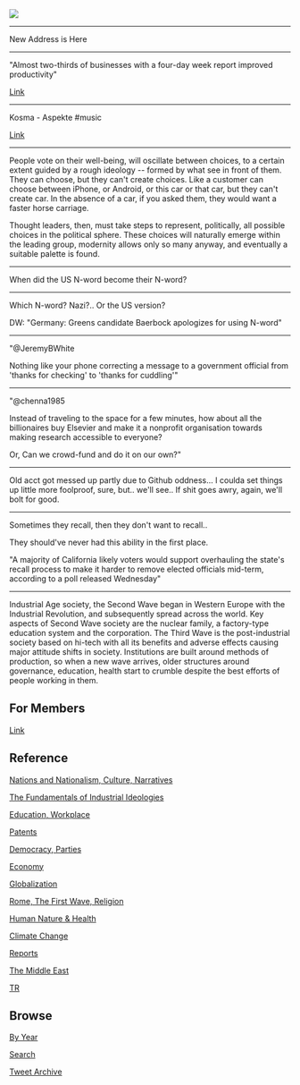 
<img src="https://drive.google.com/uc?export=view&id=1B2wf9R7AMH1d7Vw6e2mucLbIQ5NSjir7"/>

---

New Address is Here

---

"Almost two-thirds of businesses with a four-day week report improved
productivity"

[Link](https://mobile.twitter.com/josheidelson/status/1420747661884411904)

---

Kosma - Aspekte \#music

[Link](https://youtu.be/50-ld3ldSu8)

---

People vote on their well-being, will oscillate between choices, to a
certain extent guided by a rough ideology -- formed by what see in
front of them. They can choose, but they can't create choices. Like a
customer can choose between iPhone, or Android, or this car or that
car, but they can't create car. In the absence of a car, if you asked
them, they would want a faster horse carriage.

Thought leaders, then, must take steps to represent, politically, all
possible choices in the political sphere. These choices will naturally
emerge within the leading group, modernity allows only so many anyway,
and eventually a suitable palette is found. 

---

When did the US N-word become their N-word?

---

Which N-word? Nazi?.. Or the US version?

DW: "Germany: Greens candidate Baerbock apologizes for using N-word"

---

"@JeremyBWhite

Nothing like your phone correcting a message to a government official
from 'thanks for checking' to 'thanks for cuddling'"

---

"@chenna1985

Instead of traveling to the space for a few minutes, how about all the
billionaires buy Elsevier and make it a nonprofit organisation towards
making research accessible to everyone?

Or,
Can we crowd-fund and do it on our own?"

---

Old acct got messed up partly due to Github oddness... I coulda set
things up little more foolproof, sure, but.. we'll see.. If shit goes
awry, again, we'll bolt for good.

---

Sometimes they recall, then they don't want to recall..

They should've never had this ability in the first place.

"A majority of California likely voters would support overhauling the
state's recall process to make it harder to remove elected officials
mid-term, according to a poll released Wednesday"

---

Industrial Age society, the Second Wave began in Western Europe with
the Industrial Revolution, and subsequently spread across the
world. Key aspects of Second Wave society are the nuclear family, a
factory-type education system and the corporation. The Third Wave is
the post-industrial society based on hi-tech with all its benefits and
adverse effects causing major attitude shifts in society. Institutions
are built around methods of production, so when a new wave arrives,
older structures around governance, education, health start to crumble
despite the best efforts of people working in them.

## For Members

[Link](https://thirdwave-members.herokuapp.com)

## Reference

[Nations and Nationalism, Culture, Narratives](/2013/02/nations-and-nationalism.md)

[The Fundamentals of Industrial Ideologies](/2011/04/fundamentals-of-industrial-ideologies.md)

[Education, Workplace](2017/09/education-workplace.md)

[Patents](/2018/09/patents.md)

[Democracy, Parties](/2016/11/democracy.md)

[Economy](/2018/05/economy.md)

[Globalization](/2018/09/globalization.md)

[Rome, The First Wave, Religion](/2017/12/rome.md)

[Human Nature & Health](/2020/07/human-nature.md)

[Climate Change](/2018/12/climate.md)

[Reports](/2019/05/reports.md)

[The Middle East](/2019/07/middleeast.md)

[TR](../tr)

## Browse

[By Year](years.md)

[Search](search.html)

[Tweet Archive](/tweets/README.md)


